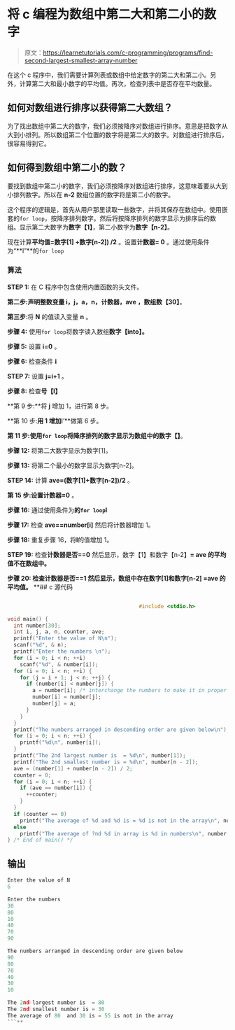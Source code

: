 # 将 c 编程为数组中第二大和第二小的数字

> 原文：<https://learnetutorials.com/c-programming/programs/find-second-largest-smallest-array-number>

在这个 c 程序中，我们需要计算列表或数组中给定数字的第二大和第二小。另外，计算第二大和最小数字的平均值。再次，检查列表中是否存在平均数量。

## 如何对数组进行排序以获得第二大数组？

为了找出数组中第二大的数字，我们必须按降序对数组进行排序。意思是把数字从大到小排列。所以数组第二个位置的数字将是第二大的数字。对数组进行排序后，很容易得到它。

## 如何得到数组中第二小的数？

要找到数组中第二小的数字，我们必须按降序对数组进行排序，这意味着要从大到小排列数字。所以在 **n-2** 数组位置的数字将是第二小的数字。

这个程序的逻辑是，首先从用户那里读取一些数字，并将其保存在数组中。使用嵌套的`for loop`，按降序排列数字。然后将按降序排列的数字显示为排序后的数组。显示第二大数字为**数字【1】**，第二小数字为**数字【n-2】**。

现在计算**平均值=数字[1] +数字[n-2]) /2** 。设置**计数器= 0** 。通过使用条件为“**I”**的`for loop`

### 算法

**STEP 1:** 在 C 程序中包含使用内置函数的头文件。

**第二步:**声明整数变量 **i，j，a，n，计数器，ave** ，数组**数【30】**。

**第三步**:将 **N** 的值读入变量 **n** 。

**步骤 4:** 使用`for loop`将数字读入数组**数字【into】。**

**步骤 5:** 设置 **i=0** 。

**步骤 6:** 检查条件 **i**

**STEP 7:** 设置 **j=i+1** 。

**步骤 8:** 检查**号【I】**

**第 9 步:**将 **j** 增加 1，进行第 8 步。

**第 10 步:**用 1 增加**I’**做第 6 步。

**第 11 步:**使用`for loop`将降序排列的数字显示为数组**中的数字【】**。

**步骤 12:** 将第二大数字显示为数字[1]。

**步骤 13:** 将第二个最小的数字显示为数字[n-2]。

**STEP 14:** 计算 **ave=(数字[1]+数字[n-2])/2** 。

**第 15 步:**设置**计数器=0** 。

**步骤 16:** 通过使用条件为**的`for loop`I**

**步骤 17:** 检查 **ave==number[i]** 然后将计数器增加 1。

**步骤 18:** 重复步骤 16，将**I**的值增加 1。

**STEP 19:** 检查**计数器是否==0** 然后显示，数字【1】和数字【n-2】**= ave 的平均值不在数组中。**

 ****步骤 20:** 检查**计数器是否==1** 然后显示，数组中存在数字[1]和数字[n-2] =ave 的平均值。**  **## c 源代码

```c

                                          #include <stdio.h>

void main() {
  int number[30];
  int i, j, a, n, counter, ave;
  printf("Enter the value of N\n");
  scanf("%d", & n);
  printf("Enter the numbers \n");
  for (i = 0; i < n; ++i)
    scanf("%d", & number[i]);
  for (i = 0; i < n; ++i) {
    for (j = i + 1; j < n; ++j) {
      if (number[i] < number[j]) {
        a = number[i]; /* interchange the numbers to make it in proper order */
        number[i] = number[j];
        number[j] = a;
      }
    }
  }
  printf("The numbers arranged in descending order are given below\n");
  for (i = 0; i < n; ++i) {
    printf("%d\n", number[i]);
  }
  printf("The 2nd largest number is  = %d\n", number[1]);
  printf("The 2nd smallest number is = %d\n", number[n - 2]);
  ave = (number[1] + number[n - 2]) / 2;
  counter = 0;
  for (i = 0; i < n; ++i) {
    if (ave == number[i]) {
      ++counter;
    }
  }
  if (counter == 0)
    printf("The average of %d and %d is = %d is not in the array\n", number[1], number[n - 2], ave);
  else
    printf("The average of ?nd %d in array is %d in numbers\n", number[1], number[n - 2], counter);
} /* End of main() */

```

## 输出

```c
Enter the value of N
6

Enter the numbers
30
80
10
40
70
90

The numbers arranged in descending order are given below
90
80
70
40
30
10

The 2nd largest number is  = 80
The 2nd smallest number is = 30
The average of 80  and 30 is = 55 is not in the array
```**